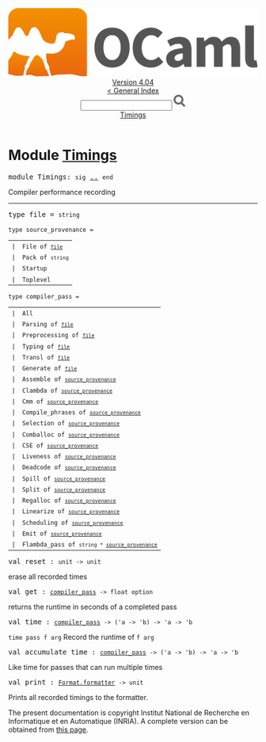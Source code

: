 <!-- ((! set title API !)) ((! set documentation !)) ((! set api !)) ((! set nobreadcrumb !)) -->
<div class="api"><header><nav class="toc brand"><a class="brand" href="https://ocaml.org/"><img src="colour-logo-gray.svg" class="svg" alt="OCaml"></a></nav><nav class="toc"><div class="toc_version"><a href="/docs" id="version-select">Version 4.04</a></div><a href="index.html">&lt; General Index</a><div class="api_search"><input type="text" name="apisearch" id="api_search" oninput="mySearch(false);" onkeypress="this.oninput();" onclick="this.oninput();" onpaste="this.oninput();">
<img src="search_icon.svg" alt="Search" class="svg" onclick="mySearch(false)"></div>
<div id="search_results"></div><div class="toc_title"><a href="#top">Timings</a></div><ul></ul></nav></header>

<h1>Module <a href="type_Timings.html">Timings</a></h1>

<pre><span class="keyword">module</span> Timings: <code class="code"><span class="keyword">sig</span></code> <a href="Timings.html">..</a> <code class="code"><span class="keyword">end</span></code></pre><div class="info module top">
Compiler performance recording<br>
</div>
<hr width="100%">

<pre><span id="TYPEfile"><span class="keyword">type</span> <code class="type"></code>file</span> = <code class="type">string</code> </pre>


<pre><code><span id="TYPEsource_provenance"><span class="keyword">type</span> <code class="type"></code>source_provenance</span> = </code></pre><table class="typetable">
<tbody><tr>
<td align="left" valign="top">
<code><span class="keyword">|</span></code></td>
<td align="left" valign="top">
<code><span id="TYPEELTsource_provenance.File"><span class="constructor">File</span></span> <span class="keyword">of</span> <code class="type"><a href="Timings.html#TYPEfile">file</a></code></code></td>

</tr>
<tr>
<td align="left" valign="top">
<code><span class="keyword">|</span></code></td>
<td align="left" valign="top">
<code><span id="TYPEELTsource_provenance.Pack"><span class="constructor">Pack</span></span> <span class="keyword">of</span> <code class="type">string</code></code></td>

</tr>
<tr>
<td align="left" valign="top">
<code><span class="keyword">|</span></code></td>
<td align="left" valign="top">
<code><span id="TYPEELTsource_provenance.Startup"><span class="constructor">Startup</span></span></code></td>

</tr>
<tr>
<td align="left" valign="top">
<code><span class="keyword">|</span></code></td>
<td align="left" valign="top">
<code><span id="TYPEELTsource_provenance.Toplevel"><span class="constructor">Toplevel</span></span></code></td>

</tr></tbody></table>



<pre><code><span id="TYPEcompiler_pass"><span class="keyword">type</span> <code class="type"></code>compiler_pass</span> = </code></pre><table class="typetable">
<tbody><tr>
<td align="left" valign="top">
<code><span class="keyword">|</span></code></td>
<td align="left" valign="top">
<code><span id="TYPEELTcompiler_pass.All"><span class="constructor">All</span></span></code></td>

</tr>
<tr>
<td align="left" valign="top">
<code><span class="keyword">|</span></code></td>
<td align="left" valign="top">
<code><span id="TYPEELTcompiler_pass.Parsing"><span class="constructor">Parsing</span></span> <span class="keyword">of</span> <code class="type"><a href="Timings.html#TYPEfile">file</a></code></code></td>

</tr>
<tr>
<td align="left" valign="top">
<code><span class="keyword">|</span></code></td>
<td align="left" valign="top">
<code><span id="TYPEELTcompiler_pass.Preprocessing"><span class="constructor">Preprocessing</span></span> <span class="keyword">of</span> <code class="type"><a href="Timings.html#TYPEfile">file</a></code></code></td>

</tr>
<tr>
<td align="left" valign="top">
<code><span class="keyword">|</span></code></td>
<td align="left" valign="top">
<code><span id="TYPEELTcompiler_pass.Typing"><span class="constructor">Typing</span></span> <span class="keyword">of</span> <code class="type"><a href="Timings.html#TYPEfile">file</a></code></code></td>

</tr>
<tr>
<td align="left" valign="top">
<code><span class="keyword">|</span></code></td>
<td align="left" valign="top">
<code><span id="TYPEELTcompiler_pass.Transl"><span class="constructor">Transl</span></span> <span class="keyword">of</span> <code class="type"><a href="Timings.html#TYPEfile">file</a></code></code></td>

</tr>
<tr>
<td align="left" valign="top">
<code><span class="keyword">|</span></code></td>
<td align="left" valign="top">
<code><span id="TYPEELTcompiler_pass.Generate"><span class="constructor">Generate</span></span> <span class="keyword">of</span> <code class="type"><a href="Timings.html#TYPEfile">file</a></code></code></td>

</tr>
<tr>
<td align="left" valign="top">
<code><span class="keyword">|</span></code></td>
<td align="left" valign="top">
<code><span id="TYPEELTcompiler_pass.Assemble"><span class="constructor">Assemble</span></span> <span class="keyword">of</span> <code class="type"><a href="Timings.html#TYPEsource_provenance">source_provenance</a></code></code></td>

</tr>
<tr>
<td align="left" valign="top">
<code><span class="keyword">|</span></code></td>
<td align="left" valign="top">
<code><span id="TYPEELTcompiler_pass.Clambda"><span class="constructor">Clambda</span></span> <span class="keyword">of</span> <code class="type"><a href="Timings.html#TYPEsource_provenance">source_provenance</a></code></code></td>

</tr>
<tr>
<td align="left" valign="top">
<code><span class="keyword">|</span></code></td>
<td align="left" valign="top">
<code><span id="TYPEELTcompiler_pass.Cmm"><span class="constructor">Cmm</span></span> <span class="keyword">of</span> <code class="type"><a href="Timings.html#TYPEsource_provenance">source_provenance</a></code></code></td>

</tr>
<tr>
<td align="left" valign="top">
<code><span class="keyword">|</span></code></td>
<td align="left" valign="top">
<code><span id="TYPEELTcompiler_pass.Compile_phrases"><span class="constructor">Compile_phrases</span></span> <span class="keyword">of</span> <code class="type"><a href="Timings.html#TYPEsource_provenance">source_provenance</a></code></code></td>

</tr>
<tr>
<td align="left" valign="top">
<code><span class="keyword">|</span></code></td>
<td align="left" valign="top">
<code><span id="TYPEELTcompiler_pass.Selection"><span class="constructor">Selection</span></span> <span class="keyword">of</span> <code class="type"><a href="Timings.html#TYPEsource_provenance">source_provenance</a></code></code></td>

</tr>
<tr>
<td align="left" valign="top">
<code><span class="keyword">|</span></code></td>
<td align="left" valign="top">
<code><span id="TYPEELTcompiler_pass.Comballoc"><span class="constructor">Comballoc</span></span> <span class="keyword">of</span> <code class="type"><a href="Timings.html#TYPEsource_provenance">source_provenance</a></code></code></td>

</tr>
<tr>
<td align="left" valign="top">
<code><span class="keyword">|</span></code></td>
<td align="left" valign="top">
<code><span id="TYPEELTcompiler_pass.CSE"><span class="constructor">CSE</span></span> <span class="keyword">of</span> <code class="type"><a href="Timings.html#TYPEsource_provenance">source_provenance</a></code></code></td>

</tr>
<tr>
<td align="left" valign="top">
<code><span class="keyword">|</span></code></td>
<td align="left" valign="top">
<code><span id="TYPEELTcompiler_pass.Liveness"><span class="constructor">Liveness</span></span> <span class="keyword">of</span> <code class="type"><a href="Timings.html#TYPEsource_provenance">source_provenance</a></code></code></td>

</tr>
<tr>
<td align="left" valign="top">
<code><span class="keyword">|</span></code></td>
<td align="left" valign="top">
<code><span id="TYPEELTcompiler_pass.Deadcode"><span class="constructor">Deadcode</span></span> <span class="keyword">of</span> <code class="type"><a href="Timings.html#TYPEsource_provenance">source_provenance</a></code></code></td>

</tr>
<tr>
<td align="left" valign="top">
<code><span class="keyword">|</span></code></td>
<td align="left" valign="top">
<code><span id="TYPEELTcompiler_pass.Spill"><span class="constructor">Spill</span></span> <span class="keyword">of</span> <code class="type"><a href="Timings.html#TYPEsource_provenance">source_provenance</a></code></code></td>

</tr>
<tr>
<td align="left" valign="top">
<code><span class="keyword">|</span></code></td>
<td align="left" valign="top">
<code><span id="TYPEELTcompiler_pass.Split"><span class="constructor">Split</span></span> <span class="keyword">of</span> <code class="type"><a href="Timings.html#TYPEsource_provenance">source_provenance</a></code></code></td>

</tr>
<tr>
<td align="left" valign="top">
<code><span class="keyword">|</span></code></td>
<td align="left" valign="top">
<code><span id="TYPEELTcompiler_pass.Regalloc"><span class="constructor">Regalloc</span></span> <span class="keyword">of</span> <code class="type"><a href="Timings.html#TYPEsource_provenance">source_provenance</a></code></code></td>

</tr>
<tr>
<td align="left" valign="top">
<code><span class="keyword">|</span></code></td>
<td align="left" valign="top">
<code><span id="TYPEELTcompiler_pass.Linearize"><span class="constructor">Linearize</span></span> <span class="keyword">of</span> <code class="type"><a href="Timings.html#TYPEsource_provenance">source_provenance</a></code></code></td>

</tr>
<tr>
<td align="left" valign="top">
<code><span class="keyword">|</span></code></td>
<td align="left" valign="top">
<code><span id="TYPEELTcompiler_pass.Scheduling"><span class="constructor">Scheduling</span></span> <span class="keyword">of</span> <code class="type"><a href="Timings.html#TYPEsource_provenance">source_provenance</a></code></code></td>

</tr>
<tr>
<td align="left" valign="top">
<code><span class="keyword">|</span></code></td>
<td align="left" valign="top">
<code><span id="TYPEELTcompiler_pass.Emit"><span class="constructor">Emit</span></span> <span class="keyword">of</span> <code class="type"><a href="Timings.html#TYPEsource_provenance">source_provenance</a></code></code></td>

</tr>
<tr>
<td align="left" valign="top">
<code><span class="keyword">|</span></code></td>
<td align="left" valign="top">
<code><span id="TYPEELTcompiler_pass.Flambda_pass"><span class="constructor">Flambda_pass</span></span> <span class="keyword">of</span> <code class="type">string * <a href="Timings.html#TYPEsource_provenance">source_provenance</a></code></code></td>

</tr></tbody></table>



<pre><span id="VALreset"><span class="keyword">val</span> reset</span> : <code class="type">unit -&gt; unit</code></pre><div class="info ">
erase all recorded times<br>
</div>

<pre><span id="VALget"><span class="keyword">val</span> get</span> : <code class="type"><a href="Timings.html#TYPEcompiler_pass">compiler_pass</a> -&gt; float option</code></pre><div class="info ">
returns the runtime in seconds of a completed pass<br>
</div>

<pre><span id="VALtime"><span class="keyword">val</span> time</span> : <code class="type"><a href="Timings.html#TYPEcompiler_pass">compiler_pass</a> -&gt; ('a -&gt; 'b) -&gt; 'a -&gt; 'b</code></pre><div class="info ">
<code class="code">time&nbsp;pass&nbsp;f&nbsp;arg</code> Record the runtime of <code class="code">f&nbsp;arg</code><br>
</div>

<pre><span id="VALaccumulate_time"><span class="keyword">val</span> accumulate_time</span> : <code class="type"><a href="Timings.html#TYPEcompiler_pass">compiler_pass</a> -&gt; ('a -&gt; 'b) -&gt; 'a -&gt; 'b</code></pre><div class="info ">
Like time for passes that can run multiple times<br>
</div>

<pre><span id="VALprint"><span class="keyword">val</span> print</span> : <code class="type"><a href="Format.html#TYPEformatter">Format.formatter</a> -&gt; unit</code></pre><div class="info ">
Prints all recorded timings to the formatter.<br>
</div>
<div class="copyright">The present documentation is copyright Institut National de Recherche en Informatique et en Automatique (INRIA). A complete version can be obtained from <a href="http://caml.inria.fr/pub/docs/manual-ocaml/">this page</a>.</div></div>
